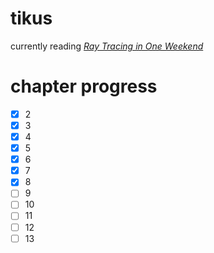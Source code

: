 # tikus
currently reading [_Ray Tracing in One Weekend_](https://raytracing.github.io/books/RayTracingInOneWeekend.html)

# chapter progress
- [x] 2
- [x] 3
- [x] 4
- [x] 5
- [x] 6
- [x] 7
- [x] 8
- [ ] 9
- [ ] 10
- [ ] 11
- [ ] 12
- [ ] 13
